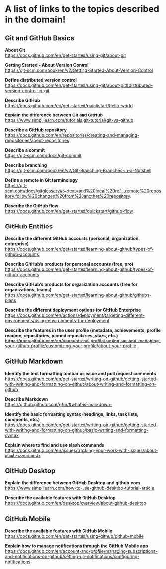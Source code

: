 # A list of links to the topics described in the domain!

## Git and GitHub Basics

**About Git**  
https://docs.github.com/en/get-started/using-git/about-git

**Getting Started - About Version Control**  
https://git-scm.com/book/en/v2/Getting-Started-About-Version-Control

**Define distributed version control**  
https://docs.github.com/en/get-started/using-git/about-git#distributed-version-control-in-git

**Describe GitHub**  
https://docs.github.com/en/get-started/quickstart/hello-world

**Explain the difference between Git and GitHub**  
https://www.simplilearn.com/tutorials/git-tutorial/git-vs-github

**Describe a GitHub repository**  
https://docs.github.com/en/repositories/creating-and-managing-repositories/about-repositories

**Describe a commit**  
https://git-scm.com/docs/git-commit

**Describe branching**  
https://git-scm.com/book/en/v2/Git-Branching-Branches-in-a-Nutshell

**Define a remote in Git terminology**  
https://git-scm.com/docs/gitglossary#:~:text=and%20local%20ref.-,remote%20repository,follow%20changes%20from%20another%20repository.

**Describe the GitHub flow**  
https://docs.github.com/en/get-started/quickstart/github-flow

## GitHub Entities

**Describe the different GitHub accounts (personal, organization, enterprise)**  
https://docs.github.com/en/get-started/learning-about-github/types-of-github-accounts

**Describe GitHub’s products for personal accounts (free, pro)**  
https://docs.github.com/en/get-started/learning-about-github/types-of-github-accounts

**Describe GitHub’s products for organization accounts (free for organizations, teams)**  
https://docs.github.com/en/get-started/learning-about-github/githubs-plans

**Describe the different deployment options for GitHub Enterprise**  
https://docs.github.com/en/actions/deployment/targeting-different-environments/using-environments-for-deployment

**Describe the features in the user profile (metadata, achievements, profile readme, repositories, pinned repositories, stars, etc.)**  
https://docs.github.com/en/account-and-profile/setting-up-and-managing-your-github-profile/customizing-your-profile/about-your-profile

## GitHub Markdown

**Identify the text formatting toolbar on issue and pull request comments**  
https://docs.github.com/en/get-started/writing-on-github/getting-started-with-writing-and-formatting-on-github/about-writing-and-formatting-on-github

**Describe Markdown**  
https://github.github.com/gfm/#what-is-markdown-

**Identify the basic formatting syntax (headings, links, task lists, comments, etc.)**  
https://docs.github.com/en/get-started/writing-on-github/getting-started-with-writing-and-formatting-on-github/basic-writing-and-formatting-syntax

**Explain where to find and use slash commands**  
https://docs.github.com/en/issues/tracking-your-work-with-issues/about-slash-commands

## GitHub Desktop

**Explain the difference between GitHub Desktop and github.com**  
https://www.simplilearn.com/how-to-use-github-desktop-tutorial-article

**Describe the available features with GitHub Desktop**  
https://docs.github.com/en/desktop/overview/about-github-desktop

## GitHub Mobile

**Describe the available features with GitHub Mobile**  
https://docs.github.com/en/get-started/using-github/github-mobile

**Explain how to manage notifications through the GitHub Mobile app**  
https://docs.github.com/en/account-and-profile/managing-subscriptions-and-notifications-on-github/setting-up-notifications/configuring-notifications
